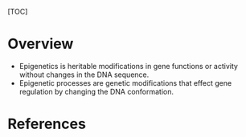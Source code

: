 [TOC]

# Overview

- Epigenetics is heritable modifications in gene functions or activity
  without changes in the DNA sequence.
- Epigenetic processes are genetic modifications that effect gene
  regulation by changing the DNA conformation.

# References

[wiki]: https://en.wikipedia.org/wiki/Epigenetics
